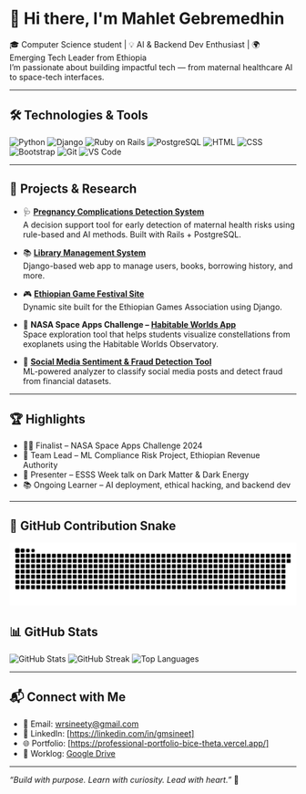 # 👋 Hi there, I'm Mahlet Gebremedhin

🎓 Computer Science student | 💡 AI & Backend Dev Enthusiast | 🌍 Emerging Tech Leader from Ethiopia  
I’m passionate about building impactful tech — from maternal healthcare AI to space-tech interfaces.

---

## 🛠️ Technologies & Tools
![Python](https://img.shields.io/badge/Python-3776AB?style=for-the-badge&logo=python&logoColor=white)
![Django](https://img.shields.io/badge/Django-092E20?style=for-the-badge&logo=django&logoColor=white)
![Ruby on Rails](https://img.shields.io/badge/Rails-CC0000?style=for-the-badge&logo=ruby-on-rails&logoColor=white)
![PostgreSQL](https://img.shields.io/badge/PostgreSQL-316192?style=for-the-badge&logo=postgresql&logoColor=white)
![HTML](https://img.shields.io/badge/HTML5-E34F26?style=for-the-badge&logo=html5&logoColor=white)
![CSS](https://img.shields.io/badge/CSS3-1572B6?style=for-the-badge&logo=css3&logoColor=white)
![Bootstrap](https://img.shields.io/badge/Bootstrap-7952B3?style=for-the-badge&logo=bootstrap&logoColor=white)
![Git](https://img.shields.io/badge/Git-F05032?style=for-the-badge&logo=git&logoColor=white)
![VS Code](https://img.shields.io/badge/VS%20Code-007ACC?style=for-the-badge&logo=visual-studio-code&logoColor=white)

---

## 📌 Projects & Research
- 🩺 **[Pregnancy Complications Detection System](https://github.com/sineetg/healthcare)**  
  A decision support tool for early detection of maternal health risks using rule-based and AI methods. Built with Rails + PostgreSQL.

- 📚 **[Library Management System](https://github.com/sineetg/library-system)**  
  Django-based web app to manage users, books, borrowing history, and more.

- 🎮 **[Ethiopian Game Festival Site](https://github.com/sineetg/ega-festival)**  
  Dynamic site built for the Ethiopian Games Association using Django.

- 🚀 **NASA Space Apps Challenge – [Habitable Worlds App](https://github.com/sineetg/hwo-visualizer)**  
  Space exploration tool that helps students visualize constellations from exoplanets using the Habitable Worlds Observatory.

- 💬 **[Social Media Sentiment & Fraud Detection Tool](https://github.com/sineetg/social-fraud-detector)**  
  ML-powered analyzer to classify social media posts and detect fraud from financial datasets.

---

## 🏆 Highlights
- 👩‍🚀 Finalist – NASA Space Apps Challenge 2024
- 🤝 Team Lead – ML Compliance Risk Project, Ethiopian Revenue Authority
- 🎤 Presenter – ESSS Week talk on Dark Matter & Dark Energy
- 📚 Ongoing Learner – AI deployment, ethical hacking, and backend dev

---

## 🐍 GitHub Contribution Snake
<img src="https://raw.githubusercontent.com/sineetg/sineetg/output/snake.svg" alt="Snake animation" />

###


## 📊 GitHub Stats
![GitHub Stats](https://github-readme-stats.vercel.app/api?username=sineetg&show_icons=true&theme=radical)
![GitHub Streak](https://streak-stats.demolab.com?user=sineetg&theme=radical&hide_border=true)
![Top Languages](https://github-readme-stats.vercel.app/api/top-langs/?username=sineetg&layout=compact&theme=radical)

---

## 📬 Connect with Me
- 📧 Email: wrsineety@gmail.com  
- 💼 LinkedIn: [https://linkedin.com/in/gmsineet]  
- 🌐 Portfolio: [https://professional-portfolio-bice-theta.vercel.app/]  
- 📝 Worklog: [Google Drive](https://drive.google.com) 
---

*“Build with purpose. Learn with curiosity. Lead with heart.”* 🚀
